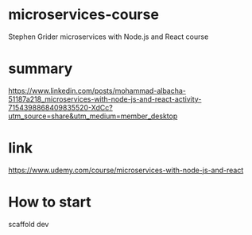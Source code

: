 # microservices-course
Stephen Grider microservices with Node.js and React course 

# summary
https://www.linkedin.com/posts/mohammad-albacha-51187a218_microservices-with-node-js-and-react-activity-7154398868409835520-XdCc?utm_source=share&utm_medium=member_desktop

# link
https://www.udemy.com/course/microservices-with-node-js-and-react

# How to start 
scaffold dev 


